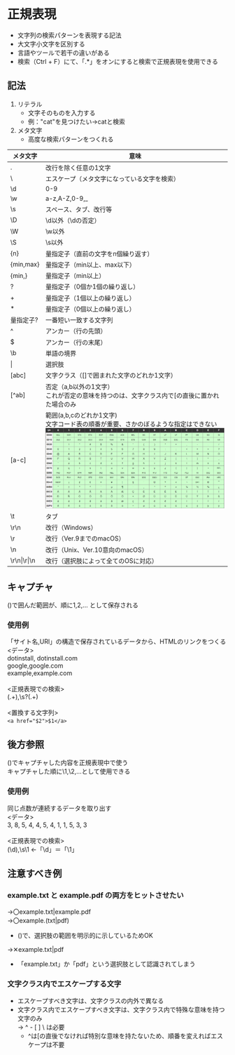 # 正規表現
- 文字列の検索パターンを表現する記法
- 大文字小文字を区別する
- 言語やツールで若干の違いがある
- 検索（Ctrl + F）にて、「.*」をオンにすると検索で正規表現を使用できる

## 記法
1. リテラル
   - 文字そのものを入力する
   - 例："cat"を見つけたい→catと検索
1. メタ文字
   - 高度な検索パターンをつくれる

| メタ文字 | 意味 |
| ---------| ---- |
|.|改行を除く任意の1文字|
|\ |エスケープ（メタ文字になっている文字を検索）|
|\d |0-9|
|\w |a-z,A-Z,0-9,_|
|\s |スペース、タブ、改行等|
|\D |\d以外（\dの否定）|
|\W |\w以外|
|\S |\s以外|
|{n} |量指定子（直前の文字をn個繰り返す）|
|{min,max} |量指定子（min以上、max以下）|
|{min,} |量指定子（min以上）|
|? |量指定子（0個か1個の繰り返し）|
|+ |量指定子（1個以上の繰り返し）|
|* |量指定子（0個以上の繰り返し）|
|量指定子? |一番短い一致する文字列|
|^ |アンカー（行の先頭）|
|$ |アンカー（行の末尾）|
|\b |単語の境界|
| \| |選択肢|
|[abc] |文字クラス（[]で囲まれた文字のどれか1文字）|
|[^ab] |否定（a,b以外の1文字）<br>これが否定の意味を持つのは、文字クラス内で[の直後に置かれた場合のみ|
|[a-c] |範囲(a,b,cのどれか1文字)<br>文字コード表の順番が重要、さかのぼるような指定はできない<br>![文字コード表](文字コード表.png)|
|\t |タブ|
|\r\n |改行（Windows）|
|\r |改行（Ver.9までのmacOS）|
|\n |改行（Unix、Ver.10意向のmacOS）|
|\r\n\|\r\|\n |改行（選択肢によって全てのOSに対応）|


## キャプチャ
()で囲んだ範囲が、順に$1,$2,... として保存される
### 使用例
「サイト名,URl」の構造で保存されているデータから、HTMLのリンクをつくる<br>
<データ><br>
dotinstall, dotinstall.com<br>
google,google.com<br>
example,example.com<br>
<br>
<正規表現での検索><br>
(.+),\s?(.+)<br>
<br>
<置換する文字列><br>
``` <a href="$2">$1</a> ```

## 後方参照
()でキャプチャした内容を正規表現中で使う<br>
キャプチャした順に\1,\2,...として使用できる
### 使用例
同じ点数が連続するデータを取り出す<br>
<データ><br>
3, 8, 5, 4, 4, 5, 4, 1, 1, 5, 3, 3<br>
<br>
<正規表現での検索><br>
(\d),\s\1   ←「\d」＝「\1」


## 注意すべき例
### example.txt と example.pdf の両方をヒットさせたい
→〇example.txt|example.pdf<br>
→〇example.(txt|pdf)<br>
- ()で、選択肢の範囲を明示的に示しているためOK<br>
  
→✕example.txt|pdf<br>
- 「example.txt」か「pdf」という選択肢として認識されてしまう

### 文字クラス内でエスケープする文字
- エスケープすべき文字は、文字クラスの内外で異なる
- 文字クラス内でエスケープすべき文字は、文字クラス内で特殊な意味を持つ文字のみ<br>
→ ^ - [ ] \ は必要<br>
  - ^は[の直後でなければ特別な意味を持たないため、順番を変えればエスケープは不要<br>

